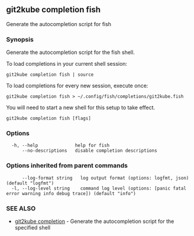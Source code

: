 ## git2kube completion fish

Generate the autocompletion script for fish

### Synopsis

Generate the autocompletion script for the fish shell.

To load completions in your current shell session:

	git2kube completion fish | source

To load completions for every new session, execute once:

	git2kube completion fish > ~/.config/fish/completions/git2kube.fish

You will need to start a new shell for this setup to take effect.


```
git2kube completion fish [flags]
```

### Options

```
  -h, --help              help for fish
      --no-descriptions   disable completion descriptions
```

### Options inherited from parent commands

```
      --log-format string   log output format (options: logfmt, json) (default "logfmt")
  -l, --log-level string    command log level (options: [panic fatal error warning info debug trace]) (default "info")
```

### SEE ALSO

* [git2kube completion](git2kube_completion.md)	 - Generate the autocompletion script for the specified shell

